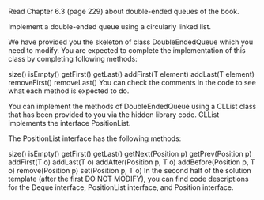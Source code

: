 Read Chapter 6.3 (page 229) about double-ended queues of the book.

Implement a double-ended queue using a circularly linked list.

We have provided you the skeleton of class DoubleEndedQueue which you need to modify. You are expected to complete the implementation of this class by completing following methods:

size()
isEmpty()
getFirst()
getLast()
addFirst(T element)
addLast(T element)
removeFirst()
removeLast()
You can check the comments in the code to see what each method is expected to do.

You can implement the methods of DoubleEndedQueue using a CLList class that has been provided to you via the hidden library code. CLList implements the interface PositionList.

The PositionList interface has the following methods:

size()
isEmpty()
getFirst()
getLast()
getNext(Position<T> p)
getPrev(Position<T> p)
addFirst(T o)
addLast(T o)
addAfter(Position<T> p, T o)
addBefore(Position<T> p, T o)
remove(Position<T> p)
set(Position<T> p, T o)
In the second half of the solution template (after the first DO NOT MODIFY), you can find code descriptions for the Deque interface, PositionList interface, and Position interface.